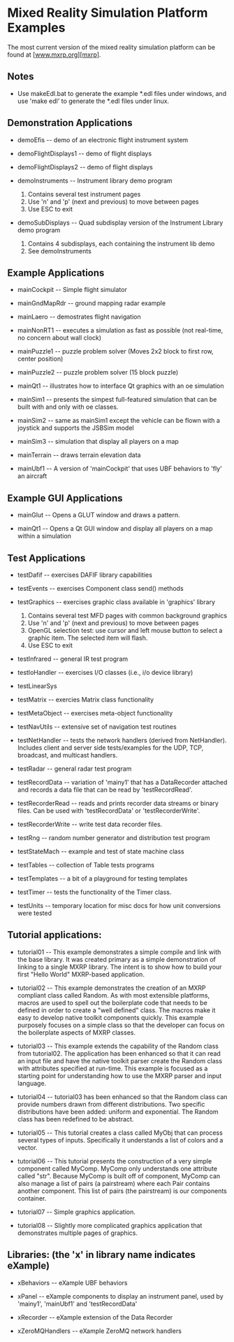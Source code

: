 
Mixed Reality Simulation Platform Examples
==========================================

The most current version of the mixed reality simulation platform can be found at [www.mxrp.org][mxrp].

Notes
-----

*  Use makeEdl.bat to generate the example *.edl files under windows, and
   use 'make edl' to generate the *.edl files under linux.


Demonstration Applications
--------------------------

* demoEfis -- demo of an electronic flight instrument system

* demoFlightDisplays1 -- demo of flight displays

* demoFlightDisplays2 -- demo of flight displays

* demoInstruments -- Instrument library demo program
    1. Contains several test instrument pages
    2. Use 'n' and 'p' (next and previous) to move between pages
    3. Use ESC to exit

* demoSubDisplays -- Quad subdisplay version of the Instrument Library demo program
    1. Contains 4 subdisplays, each containing the instrument lib demo
    2. See demoInstruments

Example Applications
--------------------

* mainCockpit -- Simple flight simulator

* mainGndMapRdr -- ground mapping radar example

* mainLaero -- demostrates flight navigation

* mainNonRT1 -- executes a simulation as fast as possible (not real-time, no concern about wall clock)

* mainPuzzle1 -- puzzle problem solver (Moves 2x2 block to first row, center position)

* mainPuzzle2 -- puzzle problem solver (15 block puzzle)

* mainQt1 -- illustrates how to interface Qt graphics with an oe simulation

* mainSim1 -- presents the simpest full-featured simulation that can be built with and only with oe classes.

* mainSim2 -- same as mainSim1 except the vehicle can be flown with a joystick and supports the JSBSim model

* mainSim3 -- simulation that display all players on a map

* mainTerrain -- draws terrain elevation data

* mainUbf1 -- A version of 'mainCockpit' that uses UBF behaviors to 'fly' an aircraft

Example GUI Applications
------------------------

* mainGlut -- Opens a GLUT window and draws a pattern.

* mainQt1 -- Opens a Qt GUI window and display all players on a map within a simulation

Test Applications
-----------------

* testDafif -- exercises DAFIF library capabilities

* testEvents -- exercises Component class send() methods

* testGraphics -- exercises graphic class available in 'graphics' library
    1. Contains several test MFD pages with common background graphics
    2. Use 'n' and 'p' (next and previous) to move between pages
    3. OpenGL selection test: use cursor and left mouse button to select a graphic item.  The selected item will flash.
    4. Use ESC to exit

* testInfrared -- general IR test program

* testIoHandler -- exercises I/O classes (i.e., i/o device library)

* testLinearSys

* testMatrix -- exercies Matrix class functionality

* testMetaObject -- exercises meta-object functionality

* testNavUtils -- extensive set of navigation test routines

* testNetHandler -- tests the network handlers (derived from NetHandler).  Includes client and server side tests/examples for the UDP, TCP, broadcast, and multicast handlers.

* testRadar -- general radar test program

* testRecordData -- variation of 'mainy1' that has a DataRecorder attached and records a data file that can be read by 'testRecordRead'.

* testRecorderRead -- reads and prints recorder data streams or binary files. Can be used with 'testRecordData' or 'testRecorderWrite'.

* testRecorderWrite -- write test data recorder files.

* testRng -- random number generator and distribution test program

* testStateMach -- example and test of state machine class

* testTables -- collection of Table tests programs

* testTemplates -- a bit of a playground for testing templates

* testTimer -- tests the functionality of the Timer class.

* testUnits  -- temporary location for misc docs for how unit conversions were tested

Tutorial applications:
--------------------------------------------------------------------------------------------

* tutorial01 -- This example demonstrates a simple compile and link with the base library. It was created primary as a simple demonstration of linking to a single MXRP library. The intent is to show how to build your first "Hello World" MXRP-based application.

* tutorial02 -- This example demonstrates the creation of an MXRP compliant class called Random. As with most extensible platforms, macros are used to spell out the boilerplate code that needs to be defined in order to create a "well defined" class. The macros make it easy to develop native toolkit components quickly. This example purposely focuses on a simple class so that the developer can focus on the boilerplate aspects of MXRP classes.

* tutorial03 -- This example extends the capability of the Random class from tutorial02. The application has been enhanced so that it can read an input file and have the native toolkit parser create the Random class with attributes specified at run-time. This example is focused as a starting point for understanding how to use the MXRP parser and input language.

* tutorial04 -- tutorial03 has been enhanced so that the Random class can provide numbers drawn from different distributions. Two specific distributions have been added: uniform and exponential. The Random class has been redefined to be abstract.

* tutorial05 -- This tutorial creates a class called MyObj that can process several types of inputs. Specifically it understands a list of colors and a vector.

* tutorial06 -- This tutorial presents the construction of a very simple component called MyComp. MyComp only understands one attribute called "str". Because MyComp is built off of component, MyComp can also manage a list of pairs (a pairstream) where each Pair contains another component. This list of pairs (the pairstream) is our components container.

* tutorial07 -- Simple graphics application.

* tutorial08 -- Slightly more complicated graphics application that demonstrates multiple pages of graphics.


Libraries: (the 'x' in library name indicates eXample)
--------------------------------------------------------------------------------------------
* xBehaviors -- eXample UBF behaviors

* xPanel -- eXample components to display an instrument panel, used by 'mainy1', 'mainUbf1' and 'testRecordData'

* xRecorder -- eXample extension of the Data Recorder

* xZeroMQHandlers -- eXample ZeroMQ network handlers


[mxrp]: http://www.mxrp.org
